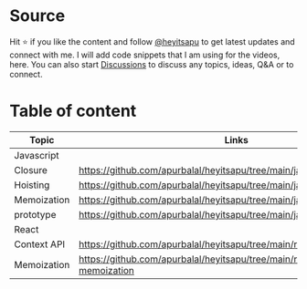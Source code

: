 # Source
Hit ⭐ if you like the content and follow <a href="https://www.instagram.com/heyitsapu/">@heyitsapu</a> to get latest updates and connect with me. I will add code snippets that I am using for the videos, here.
You can also start <a href="https://github.com/apurbalal/heyitsapu/discussions">Discussions</a> to discuss any topics, ideas, Q&A or to connect.

# Table of content
| Topic | Links |
| --- | --- |
| Javascript | |
| Closure | https://github.com/apurbalal/heyitsapu/tree/main/javascript/closure |
| Hoisting | https://github.com/apurbalal/heyitsapu/tree/main/javascript/hoisting |
| Memoization | https://github.com/apurbalal/heyitsapu/tree/main/javascript/memoization |
| prototype | https://github.com/apurbalal/heyitsapu/tree/main/javascript/prototype |
| React | |
| Context API | https://github.com/apurbalal/heyitsapu/tree/main/react/react-context |
| Memoization | https://github.com/apurbalal/heyitsapu/tree/main/react/react-memoization |
